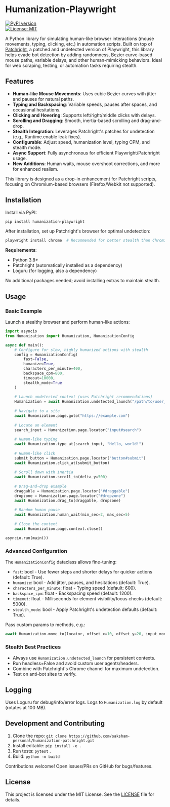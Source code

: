 # Humanization-Playwright

[![PyPI version](https://badge.fury.io/py/humanization-patchright.svg)](https://badge.fury.io/py/humanization-playwright)  
[![License: MIT](https://img.shields.io/badge/License-MIT-yellow.svg)](https://opensource.org/licenses/MIT)  

A Python library for simulating human-like browser interactions (mouse movements, typing, clicking, etc.) in automation scripts. Built on top of [Patchright](https://pypi.org/project/patchright/), a patched and undetected version of Playwright, this library helps evade bot detection by adding randomness, Bezier curve-based mouse paths, variable delays, and other human-mimicking behaviors. Ideal for web scraping, testing, or automation tasks requiring stealth.

## Features

- **Human-like Mouse Movements**: Uses cubic Bezier curves with jitter and pauses for natural paths.
- **Typing and Backspacing**: Variable speeds, pauses after spaces, and occasional hesitations.
- **Clicking and Hovering**: Supports left/right/middle clicks with delays.
- **Scrolling and Dragging**: Smooth, inertia-based scrolling and drag-and-drop.
- **Stealth Integration**: Leverages Patchright's patches for undetection (e.g., Runtime.enable leak fixes).
- **Configurable**: Adjust speed, humanization level, typing CPM, and stealth mode.
- **Async Support**: Fully asynchronous for efficient Playwright/Patchright usage.
- **New Additions**: Human waits, mouse overshoot corrections, and more for enhanced realism.

This library is designed as a drop-in enhancement for Patchright scripts, focusing on Chromium-based browsers (Firefox/Webkit not supported).

## Installation

Install via PyPI:

```bash
pip install humanization-playwright
```

After installation, set up Patchright's browser for optimal undetection:

```bash
playwright install chrome  # Recommended for better stealth than Chromium
```

**Requirements**:
- Python 3.8+
- Patchright (automatically installed as a dependency)
- Loguru (for logging, also a dependency)

No additional packages needed; avoid installing extras to maintain stealth.

## Usage

### Basic Example

Launch a stealthy browser and perform human-like actions:

```python
import asyncio
from Humanization import Humanization, HumanizationConfig

async def main():
    # Configure for slow, highly humanized actions with stealth
    config = HumanizationConfig(
        fast=False,
        humanize=True,
        characters_per_minute=400,
        backspace_cpm=800,
        timeout=10000,
        stealth_mode=True
    )
    
    # Launch undetected context (uses Patchright recommendations)
    Humanization = await Humanization.undetected_launch("/path/to/user_data_dir", config)
    
    # Navigate to a site
    await Humanization.page.goto("https://example.com")
    
    # Locate an element
    search_input = Humanization.page.locator("input#search")
    
    # Human-like typing
    await Humanization.type_at(search_input, "Hello, world!")
    
    # Human-like click
    submit_button = Humanization.page.locator("button#submit")
    await Humanization.click_at(submit_button)
    
    # Scroll down with inertia
    await Humanization.scroll_to(delta_y=500)
    
    # Drag-and-drop example
    draggable = Humanization.page.locator("#draggable")
    dropzone = Humanization.page.locator("#dropzone")
    await Humanization.drag_to(draggable, dropzone)
    
    # Random human pause
    await Humanization.human_wait(min_sec=2, max_sec=5)
    
    # Close the context
    await Humanization.page.context.close()

asyncio.run(main())
```

### Advanced Configuration

The `HumanizationConfig` dataclass allows fine-tuning:

- `fast`: bool - Use fewer steps and shorter delays for quicker actions (default: True).
- `humanize`: bool - Add jitter, pauses, and hesitations (default: True).
- `characters_per_minute`: float - Typing speed (default: 600).
- `backspace_cpm`: float - Backspacing speed (default: 1200).
- `timeout`: float - Milliseconds for element visibility/focus checks (default: 5000).
- `stealth_mode`: bool - Apply Patchright's undetection defaults (default: True).

Pass custom params to methods, e.g.:

```python
await Humanization.move_to(locator, offset_x=10, offset_y=20, input_mode=True)
```

### Stealth Best Practices

- Always use `Humanization.undetected_launch` for persistent contexts.
- Run headless=False and avoid custom user agents/headers.
- Combine with Patchright's Chrome channel for maximum undetection.
- Test on anti-bot sites to verify.

## Logging

Uses Loguru for debug/info/error logs. Logs to `Humanization.log` by default (rotates at 100 MB).

## Development and Contributing

1. Clone the repo: `git clone https://github.com/saksham-personal/humanization-patchright.git`
2. Install editable: `pip install -e .`
3. Run tests: `pytest` .
4. Build: `python -m build`

Contributions welcome! Open issues/PRs on GitHub for bugs/features.

## License

This project is licensed under the MIT License. See the [LICENSE](LICENSE) file for details.
